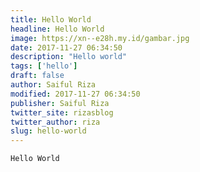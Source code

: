 ```yaml
---
title: Hello World
headline: Hello World
image: https://xn--e28h.my.id/gambar.jpg
date: 2017-11-27 06:34:50
description: "Hello world"
tags: ['hello']
draft: false
author: Saiful Riza
modified: 2017-11-27 06:34:50
publisher: Saiful Riza
twitter_site: rizasblog
twitter_author: riza
slug: hello-world
---
```


```
Hello World
```
